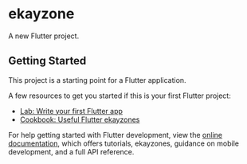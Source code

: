 # ekayzone

A new Flutter project.

## Getting Started

This project is a starting point for a Flutter application.

A few resources to get you started if this is your first Flutter project:

- [Lab: Write your first Flutter app](https://docs.flutter.dev/get-started/codelab)
- [Cookbook: Useful Flutter ekayzones](https://docs.flutter.dev/cookbook)

For help getting started with Flutter development, view the
[online documentation](https://docs.flutter.dev/), which offers tutorials,
ekayzones, guidance on mobile development, and a full API reference.

